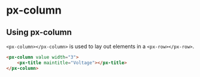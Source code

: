 px-column
============

## Using px-column

`<px-column></px-column>` is used to lay out elements in a `<px-row></px-row>`.

```html
<px-column value width="3">
	<px-title maintitle="Voltage"></px-title>
</px-column>
```
